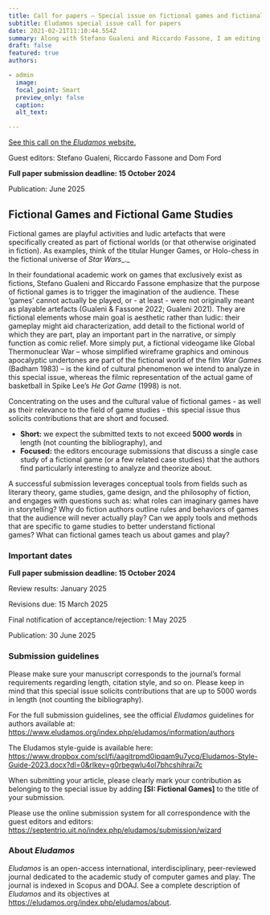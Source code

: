 ```yaml
---
title: Call for papers – Special issue on fictional games and fictional game studies
subtitle: Eludamos special issue call for papers
date: 2021-02-21T11:10:44.554Z
summary: Along with Stefano Gualeni and Riccardo Fassone, I am editing a special issue of Eludamos on fictional games and fictional game studies.
draft: false
featured: true
authors: 

- admin
  image:
  focal_point: Smart
  preview_only: false
  caption:
  alt_text:

---
```


[See this call on the _Eludamos_ website.](https://eludamos.org/index.php/eludamos/announcement/view/117)

Guest editors: Stefano Gualeni, Riccardo Fassone and Dom Ford

**Full paper submission deadline: 15 October 2024**

Publication: June 2025

## Fictional Games and Fictional Game Studies

Fictional games are playful activities and ludic artefacts that were specifically created as part of fictional worlds (or that otherwise originated in fiction). As examples, think of the titular Hunger Games, or Holo-chess in the fictional universe of _Star Wars__._ 

In their foundational academic work on games that exclusively exist as fictions, Stefano Gualeni and Riccardo Fassone emphasize that the purpose of fictional games is to trigger the imagination of the audience. These ‘games’ cannot actually be played, or - at least - were not originally meant as playable artefacts (Gualeni & Fassone 2022; Gualeni 2021). They are fictional elements whose main goal is aesthetic rather than ludic: their gameplay might aid characterization, add detail to the fictional world of which they are part, play an important part in the narrative, or simply function as comic relief. More simply put, a fictional videogame like Global Thermonuclear War – whose simplified wireframe graphics and ominous apocalyptic undertones are part of the fictional world of the film _War Games_ (Badham 1983) – is the kind of cultural phenomenon we intend to analyze in this special issue, whereas the filmic representation of the actual game of basketball in Spike Lee’s _He Got Game_ (1998) is not.

Concentrating on the uses and the cultural value of fictional games - as well as their relevance to the field of game studies - this special issue thus solicits contributions that are short and focused.

* **Short:** we expect the submitted texts to not exceed **5000 words** in length (not counting the bibliography), and
* **Focused:** the editors encourage submissions that discuss a single case study of a fictional game (or a few related case studies) that the authors find particularly interesting to analyze and theorize about.

A successful submission leverages conceptual tools from fields such as literary theory, game studies, game design, and the philosophy of fiction, and engages with questions such as: what roles can imaginary games have in storytelling? Why do fiction authors outline rules and behaviors of games that the audience will never actually play? Can we apply tools and methods that are specific to game studies to better understand fictional games? What can fictional games teach us about games and play?

### Important dates

**Full paper submission deadline: 15 October 2024**

Review results: January 2025

Revisions due: 15 March 2025

Final notification of acceptance/rejection: 1 May 2025

Publication: 30 June 2025

### Submission guidelines

Please make sure your manuscript corresponds to the journal’s formal requirements regarding length, citation style, and so on. Please keep in mind that this special issue solicits contributions that are up to 5000 words in length (not counting the bibliography).

For the full submission guidelines, see the official _Eludamos_ guidelines for authors available at: https://www.eludamos.org/index.php/eludamos/information/authors

The Eludamos style-guide is available here: https://www.dropbox.com/scl/fi/aagitrpmd0ipqam9u7ycq/Eludamos-Style-Guide-2023.docx?dl=0&rlkey=g0rbegwlu4ol7bhcshihraj7c

When submitting your article, please clearly mark your contribution as belonging to the special issue by adding **\[SI: Fictional Games\]** to the title of your submission.

Please use the online submission system for all correspondence with the guest editors and editors: https://septentrio.uit.no/index.php/eludamos/submission/wizard

### About _Eludamos_

_Eludamos_ is an open-access international, interdisciplinary, peer-reviewed journal dedicated to the academic study of computer games and play. The journal is indexed in Scopus and DOAJ. See a complete description of _Eludamos_ and its objectives at https://eludamos.org/index.php/eludamos/about.